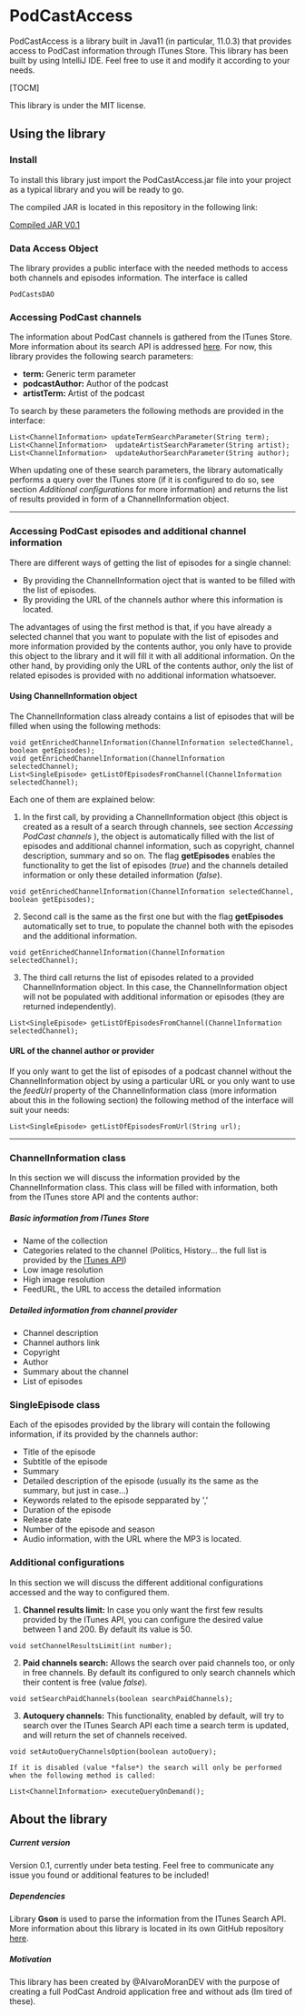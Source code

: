 # PodCastAccess
PodCastAccess is a library built in Java11 (in particular, 11.0.3)  that provides access to PodCast information through ITunes Store. This library has been built by using IntelliJ IDE. Feel free to use it and modify it according to your needs.

[TOCM]

This library is under the MIT license.

## Using the library

### Install
To install this library just import the PodCastAccess.jar file into your project as a typical library and you will be ready to go.

The compiled JAR is located in this repository in the following link:

[Compiled JAR V0.1](https://github.com/AlvaroMoranDEV/PodCastAccess/tree/master/out/artifacts/PodCastAccess_jar)

### Data Access Object
The library provides a public interface with the needed methods to access both channels and episodes information. The interface is called
```
PodCastsDAO
```

### Accessing PodCast channels
The information about PodCast channels is gathered from the ITunes Store. More information about its search API is addressed [here](https://affiliate.itunes.apple.com/resources/documentation/itunes-store-web-service-search-api/). For now, this library provides the following search parameters:

- **term:** Generic term parameter
- **podcastAuthor:** Author of the podcast
- **artistTerm:** Artist of the podcast

To search by these parameters the following methods are provided in the interface:
```
List<ChannelInformation> updateTermSearchParameter(String term);
List<ChannelInformation>  updateArtistSearchParameter(String artist);
List<ChannelInformation>  updateAuthorSearchParameter(String author);
```
When updating one of these search parameters, the library automatically performs a query over the ITunes store (if it is configured to do so, see section *Additional configurations* for more information) and returns the list of results provided in form of a ChannelInformation object.

------------

### Accessing PodCast episodes and additional channel information
There are different ways of getting the list of episodes for a single channel:
- By providing the ChannelInformation oject that is wanted to be filled with the list of episodes.
- By providing the URL of the channels author where this information is located.

The advantages of using the first method is that, if you have already a selected channel that you want to populate with the list of episodes and more information provided by the contents author, you only have to provide this object to the library and it will fill it with all additional information. On the other hand, by providing only the URL of the contents author, only the list of related episodes is provided with no additional information whatsoever.

#### Using ChannelInformation object
The ChannelInformation class already contains a list of episodes that will be filled when using the following methods:
```
void getEnrichedChannelInformation(ChannelInformation selectedChannel, boolean getEpisodes);
void getEnrichedChannelInformation(ChannelInformation selectedChannel);
List<SingleEpisode> getListOfEpisodesFromChannel(ChannelInformation selectedChannel);
```
Each one of them are explained below:

1.  In the first call, by providing a ChannelInformation object (this object is created as a result of a search through channels, see section *Accessing PodCast channels* ), the object is automatically filled with the list of episodes and additional channel information, such as copyright, channel description, summary and so on. The flag **getEpisodes** enables the functionality to get the list of episodes (*true*) and the channels detailed information or only these detailed information (*false*).
```
void getEnrichedChannelInformation(ChannelInformation selectedChannel, boolean getEpisodes);
```

2. Second call is the same as the first one but with the flag **getEpisodes** automatically set to true, to populate the channel both with the episodes and the additional information.
```
void getEnrichedChannelInformation(ChannelInformation selectedChannel);
```

3. The third call returns the list of episodes related to a provided ChannelInformation object. In this case, the ChannelInformation object will not be populated with additional information or episodes (they are returned independently).
```
List<SingleEpisode> getListOfEpisodesFromChannel(ChannelInformation selectedChannel);
```


#### URL of the channel author or provider
If you only want to get the list of episodes of a podcast channel without the ChannelInformation object by using a particular URL or you only want to use the *feedUrl* property of the ChannelInformation class (more information about this in the following section) the following method of the interface will suit your needs:

```
List<SingleEpisode> getListOfEpisodesFromUrl(String url);
```

------------


### ChannelInformation class
In this section we will discuss the information provided by the ChannelInformation class. This class will be filled with information, both from the ITunes store API and the contents author:

##### Basic information from ITunes Store
- Name of the collection
- Categories related to the channel (Politics, History... the full list is provided by the [ITunes API](https://affiliate.itunes.apple.com/resources/documentation/itunes-store-web-service-search-api/))
- Low image resolution
- High image resolution
- FeedURL, the URL to access the detailed information

##### Detailed information from channel provider
- Channel description
- Channel authors link
- Copyright
- Author
- Summary about the channel
- List of episodes

### SingleEpisode class
Each of the episodes provided by the library will contain the following information, if its provided by the channels author:
- Title of the episode
- Subtitle of the episode
- Summary
- Detailed description of the episode (usually its the same as the summary, but just in case...)
- Keywords related to the episode sepparated by ','
- Duration of the episode
- Release date
- Number of the episode and season
- Audio information, with the URL where the MP3 is located.

### Additional configurations
In this section we will discuss the different additional configurations accessed and the way to configured them.

1. **Channel results limit:** In case you only want the first few results provided by the ITunes API, you can configure the desired value between 1 and 200. By default its value is 50.
```
void setChannelResultsLimit(int number);
```
2. **Paid channels search:** Allows the search over paid channels too, or only in free channels. By default its configured to only search channels which their content is free (value *false*).
```
void setSearchPaidChannels(boolean searchPaidChannels);
```
3. **Autoquery channels:** This functionality, enabled by default, will try to search over the ITunes Search API each time a search term is updated, and will return the set of channels received. 
```
void setAutoQueryChannelsOption(boolean autoQuery);
```
	If it is disabled (value *false*) the search will only be performed when the following method is called:
```
List<ChannelInformation> executeQueryOnDemand();
```

## About the library

##### Current version
Version 0.1, currently under beta testing. Feel free to communicate any issue you found or additional features to be included!
##### Dependencies
Library **Gson** is used to parse the information from the ITunes Search API.
More information about this library is located in its own GitHub repository [here](https://github.com/google/gson).
##### Motivation
This library has been created by @AlvaroMoranDEV with the purpose of creating a full PodCast Android application free and without ads (Im tired of these).

